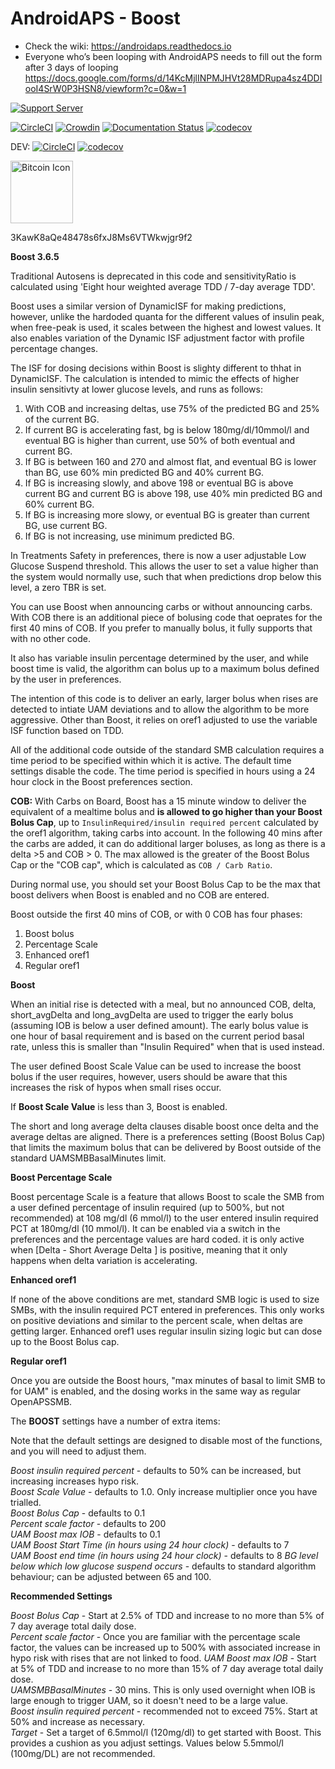 # AndroidAPS - Boost 
* Check the wiki: https://androidaps.readthedocs.io
*  Everyone who’s been looping with AndroidAPS needs to fill out the form after 3 days of looping  https://docs.google.com/forms/d/14KcMjlINPMJHVt28MDRupa4sz4DDIooI4SrW0P3HSN8/viewform?c=0&w=1

[![Support Server](https://img.shields.io/discord/629952586895851530.svg?label=Discord&logo=Discord&colorB=7289da&style=for-the-badge)](https://discord.gg/4fQUWHZ4Mw)

[![CircleCI](https://circleci.com/gh/nightscout/AndroidAPS/tree/master.svg?style=svg)](https://circleci.com/gh/nightscout/AndroidAPS/tree/master)
[![Crowdin](https://d322cqt584bo4o.cloudfront.net/androidaps/localized.svg)](https://translations.androidaps.org/project/androidaps)
[![Documentation Status](https://readthedocs.org/projects/androidaps/badge/?version=latest)](https://androidaps.readthedocs.io/en/latest/?badge=latest)
[![codecov](https://codecov.io/gh/nightscout/AndroidAPS/branch/master/graph/badge.svg)](https://codecov.io/gh/MilosKozak/AndroidAPS)

DEV: 
[![CircleCI](https://circleci.com/gh/nightscout/AndroidAPS/tree/dev.svg?style=svg)](https://circleci.com/gh/nightscout/AndroidAPS/tree/dev)
[![codecov](https://codecov.io/gh/nightscout/AndroidAPS/branch/dev/graph/badge.svg)](https://codecov.io/gh/MilosKozak/AndroidAPS)


<img src="https://cdn.iconscout.com/icon/free/png-256/bitcoin-384-920569.png" srcset="https://cdn.iconscout.com/icon/free/png-512/bitcoin-384-920569.png 2x" alt="Bitcoin Icon" width="100">

3KawK8aQe48478s6fxJ8Ms6VTWkwjgr9f2

**Boost 3.6.5**

Traditional Autosens is deprecated in this code and sensitivityRatio is calculated using 'Eight hour weighted average TDD  / 7-day average TDD'.

Boost uses a similar version of DynamicISF for making predictions, however, unlike the hardoded quanta for the different values of insulin peak, when free-peak is used, it scales between the highest and lowest values. It also enables variation of the Dynamic ISF adjustment factor with profile percentage changes. 

The ISF for dosing decisions within Boost is slighty different to thhat in DynamicISF. The calculation is intended to mimic the effects of higher insulin sensitivty at lower glucose levels, and runs as follows:

1. With COB and increasing deltas, use 75% of the predicted BG and 25% of the current BG.
2. If current BG is accelerating fast, bg is below 180mg/dl/10mmol/l and eventual BG is higher than current, use 50% of both eventual and current BG.
3. If BG is between 160 and 270 and almost flat, and eventual BG is lower than BG, use 60% min predicted BG and 40% current BG.
4. If BG is increasing slowly, and above 198 or eventual BG is above current BG and current BG is above 198,  use 40% min predicted BG and 60% current BG.
5. If BG is increasing more slowy, or eventual BG is greater than current BG, use current BG.
6. If BG is not increasing, use minimum predicted BG. 

In Treatments Safety in preferences, there is now a user adjustable Low Glucose Suspend threshold. This allows the user to set a value higher than the system would normally use, such that when predictions drop below this level, a zero TBR is set.

You can use Boost when announcing carbs or without announcing carbs. With COB there is an additional piece of bolusing code that oeprates for the first 40 mins of COB. If you prefer to manually bolus, it fully supports that with no other code.

It also has variable insulin percentage determined by the user, and while boost time is valid, the algorithm can bolus up to a maximum bolus defined by the user in preferences.

The intention of this code is to deliver an early, larger bolus when rises are detected to intiate UAM deviations and to allow the algorithm to be more aggressive. Other than Boost, it relies on oref1 adjusted to use the variable ISF function based on TDD.

All of the additional code outside of the standard SMB calculation requires a time period to be specified within which it is active. The default time settings disable the code. The time period is specified in hours using a 24 hour clock in the Boost preferences section.

**COB:** With Carbs on Board, Boost has a 15 minute window to deliver the equivalent of a mealtime bolus and **is allowed to go higher than your Boost Bolus Cap**, up to `InsulinRequired/insulin required percent` calculated by the oref1 algorithm, taking carbs into account. In the following 40 mins after the carbs are added, it can do additional larger boluses, as long as there is a delta >5 and COB > 0. The max allowed is the greater of the Boost Bolus Cap or the "COB cap", which is calculated as `COB / Carb Ratio`.

During normal use, you should set your Boost Bolus Cap to be the max that boost delivers when Boost is enabled and no COB are entered.

Boost outside the first 40 mins of COB, or with 0 COB has four phases:

1. Boost bolus
2. Percentage Scale
3. Enhanced oref1
4. Regular oref1

**Boost**

When an initial rise is detected with a meal, but no announced COB, delta, short_avgDelta and long_avgDelta are used to trigger the early bolus (assuming IOB is below a user defined amount). The early bolus value is one hour of basal requirement and is based on the current period basal rate, unless this is smaller than "Insulin Required" when that is used instead.

The user defined Boost Scale Value can be used to increase the boost bolus if the user requires, however, users should be aware that this increases the risk of hypos when small rises occur.

If **Boost Scale Value** is less than 3, Boost is enabled.

The short and long average delta clauses disable boost once delta and the average deltas are aligned. There is a preferences setting (Boost Bolus Cap) that limits the maximum bolus that can be delivered by Boost outside of the standard UAMSMBBasalMinutes limit.

**Boost Percentage Scale**

Boost percentage Scale is a feature that allows Boost to scale the SMB from a user defined percentage of insulin required (up to 500%, but not recommended) at 108 mg/dl (6 mmol/l) to the user entered insulin required PCT at 180mg/dl (10 mmol/l). It can be enabled via a switch in the preferences and the percentage values are hard coded. it is only active when [Delta - Short Average Delta ] is positive, meaning that it only happens when delta variation is accelerating.

**Enhanced oref1**

If none of the above conditions are met, standard SMB logic is used to size SMBs, with the insulin required PCT entered in preferences. This only works on positive deviations and similar to the percent scale, when deltas are getting larger. Enhanced oref1 uses regular insulin sizing logic but can dose up to the Boost Bolus cap.

**Regular oref1**

Once you are outside the Boost hours, "max minutes of basal to limit SMB to for UAM" is enabled, and the dosing works in the same way as regular OpenAPSSMB.

The **BOOST** settings have a number of extra items:

Note that the default settings are designed to disable most of the functions, and you will need to adjust them.

*Boost insulin required percent* - defaults to 50% can be increased, but increasing increases hypo risk.<br>
*Boost Scale Value* - defaults to 1.0. Only increase multiplier once you have trialled. <br>
*Boost Bolus Cap* - defaults to 0.1 <br>
*Percent scale factor* - defaults to 200 <br>
*UAM Boost max IOB* - defaults to 0.1 <br>
*UAM Boost Start Time (in hours using 24 hour clock)* - defaults to 7 <br>
*UAM Boost end time (in hours using 24 hour clock)* - defaults to 8
*BG level below which low glucose suspend occurs* - defaults to standard algorithm behaviour; can be adjusted between 65 and 100.<br>

**Recommended Settings**

*Boost Bolus Cap* - Start at 2.5% of TDD and increase to no more than 5% of 7 day average total daily dose. <br>
*Percent scale factor* - Once you are familiar with the percentage scale factor, the values can be increased up to 500% with associated increase in hypo risk with rises that are not linked to food.
*UAM Boost max IOB* - Start at 5% of TDD and increase to no more than 15% of 7 day average total daily dose. <br>
*UAMSMBBasalMinutes* - 30 mins. This is only used overnight when IOB is large enough to trigger UAM, so it doesn't need to be a large value. <br>
*Boost insulin required percent* - recommended not to exceed 75%. Start at 50% and increase as necessary. <br>
*Target* - Set a target of 6.5mmol/l (120mg/dl) to get started with Boost. This provides a cushion as you adjust settings. Values below 5.5mmol/l (100mg/DL) are not recommended.<br>
